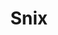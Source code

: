 ---
layout: other-video
permalink: /snix
title: Snix
video_number: 12
release_date: 1993-01-01
description: 
cast: 
video_info:
  - youtube;YouTube;OC5P6m3H-8I
  - bitchute;Bitchute archive;3Jq10h0jiB7y
  - archiveorg;Archive.org archive;PreCinemassacreVideos/snix%201993.mp4
poster: snix-1.jpg
video_available: true
medium: live action
old_cm_description: |
  A friend of mine, Phil, was over my house, so I decided to have him act in a quick improvised movie. The plot involved a demonic mask that is found harboring the soul of an ancient warlock who died in the year 1693. Now, three centuries later, he possesses Phil's body once he wears the mask. Phil had to go home, so I cloned him with a hand-puppet and finished the movie all by myself. See also: 29. SNIX: THE RETURN, 37. SNIX AGAIN, 52. ROTTEN CORPSE OF SNIX, 53. POSSESSED MASK OF SNIX and 54. EVIL SPIRIT OF SNIX.
james_old_star_rating: 3
james_old_number_rating: 5
---